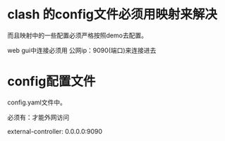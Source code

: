 # clash 的config文件必须用映射来解决

而且映射中的一些配置必须严格按照demo去配置。

web gui中连接必须用   公网ip：9090(端口)来连接进去





# config配置文件

config.yaml文件中。

必须有：才能外网访问

external-controller: 0.0.0.0:9090